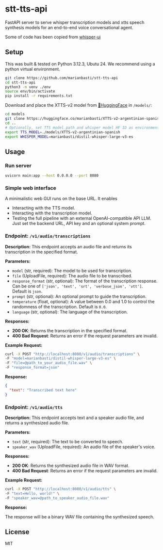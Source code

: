 # stt-tts-api

FastAPI server to serve whisper transcription models and xtts speech synthesis models for an end-to-end voice conversational agent.

Some of code has been copied from [whisper-ui](https://github.com/hayabhay/whisper-ui)

## Setup
This was built & tested on Python 3.12.3, Ubutu 24.
We recommend using a python virtual environment.

```bash
git clone https://github.com/marianbasti/stt-tts-api
cd stt-tts-api
python3 -m venv ./env
source env/bin/activate
pip install -r requirements.txt
```

Download and place the XTTS-v2 model from [🤗HuggingFace](https://huggingface.co/marianbasti/XTTS-v2-argentinian-spanish) in `/models/`:
```bash
cd models
git clone https://huggingface.co/marianbasti/XTTS-v2-argentinian-spanish
cd ..
# Optionally, set TTS model path and whisper model HF ID as environment variables. These are the default values
export TTS_MODEL=./models/XTTS-v2-argentinian-spanish
export WHISPER_MODEL=marianbasti/distil-whisper-large-v3-es
```
## Usage

### Run server
```bash
uvicorn main:app --host 0.0.0.0 --port 8080
```


### Simple web interface
A minimalistic web GUI runs on the base URL. It enables
- Interacting with the TTS model.
- Interacting with the transcription model.
- Testing the full pipeline with an external OpenAI-compatible API LLM. Just set the backend URL, API key and an optional system prompt.

### Endpoint: `/v1/audio/transcriptions`

**Description:** This endpoint accepts an audio file and returns its transcription in the specified format.

**Parameters:**

- `model` (str, required): The model to be used for transcription.
- `file` (UploadFile, required): The audio file to be transcribed.
- `response_format` (str, optional): The format of the transcription response. Can be one of `['json', 'text', 'srt', 'verbose_json', 'vtt']`. Default is `json`.
- `prompt` (str, optional): An optional prompt to guide the transcription.
- `temperature` (float, optional): A value between 0.0 and 1.0 to control the randomness of the transcription. Default is `0.0`.
- `language` (str, optional): The language of the transcription.

**Responses:**

- **200 OK**: Returns the transcription in the specified format.
- **400 Bad Request**: Returns an error if the request parameters are invalid.

**Example Request:**

```bash
curl -X POST "http://localhost:8080/v1/audio/transcriptions" \
-F "model=marianbasti/distil-whisper-large-v3-es" \
-F "file=@path_to_your_audio_file.wav" \
-F "response_format=json"
```

**Response:**

```json
{
  "text": "Transcribed text here"
}
```

### Endpoint: `/v1/audio/tts`

**Description:** This endpoint accepts text and a speaker audio file, and returns a synthesized audio file.

**Parameters:**

- `text` (str, required): The text to be converted to speech.
- `speaker_wav` (UploadFile, required): An audio file of the speaker's voice.

**Responses:**

- **200 OK**: Returns the synthesized audio file in WAV format.
- **400 Bad Request**: Returns an error if the request parameters are invalid.

**Example Request:**

```bash
curl -X POST "http://localhost:8080/v1/audio/tts" \
-F "text=Hello, world!" \
-F "speaker_wav=@path_to_speaker_audio_file.wav"
```

**Response:**

The response will be a binary WAV file containing the synthesized speech.

## License

MIT
